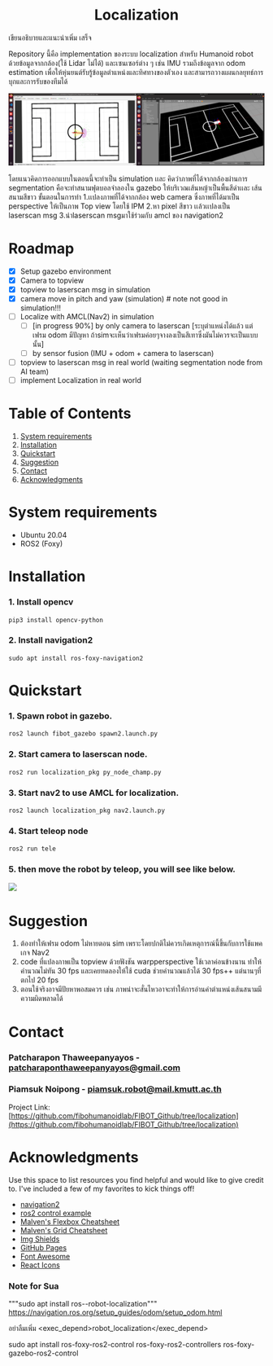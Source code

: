 <h1 align="center">Localization </h1>

เขียนอธิบายและแนะนำเพิ่ม เสร็จ

Repository นี้คือ implementation ของระบบ localization สำหรับ Humanoid robot ด้วยข้อมูลจากกล้อง(ใช้ Lidar ไม่ได้) และเซนเซอร์ต่าง ๆ เช่น IMU รวมถึงข้อมูลจาก odom estimation เพื่อให้หุ่นยนต์รับรู้ข้อมูลตำแหน่งและทิศทางของตัวเอง และสามารถวางแผนกลยุทธ์การบุกและการรับของทีมได้

![test](image/localization_sim.png)

โดยแนวคิดการออกแบบในตอนนี้จะทำเป็น simulation เเละ คิดว่าภาพที่ได้จากกล้องผ่านการ segmentation คือจะทำสนามฟุตบอลจำลองใน gazebo ให้บริเวณเส้นหญ้าเป็นพื้นสีดำเเละ เส้นสนามสีขาว
ขั้นตอนในการทำ
1.เเปลงภาพที่ได้จากกล้อง web camera ซึ่งภาพที่ได้มาเป็น perspective ให้เป็นภาพ Top view โดยใช้ IPM
2.หา pixel สีขาว เเล้วเเปลงเป็น laserscan msg
3.นำlaserscan msgมาใช้ร่วมกับ amcl ของ navigation2


<!-- ROADMAP -->
# Roadmap
- [x] Setup gazebo environment
- [x] Camera to topview 
- [x] topview to laserscan msg in simulation
- [x] camera move in pitch and yaw (simulation) # note not good in simulation!!!
- [ ] Localize with AMCL(Nav2) in simulation
  - [ ] [in progress 90%] by only camera to laserscan [ระบุตำแหน่งได้แล้ว แต่เฟรม odom มีปัญหา ถ้าsimจะเห็นว่าเฟรมค่อยๆจางลงเป็นสีเทาซึ่งมันไม่ควรจะเป็นแบบนั้น]
  - [ ] by sensor fusion (IMU + odom + camera to laserscan) 
- [ ] topview to laserscan msg in real world (waiting segmentation node from AI team)
- [ ] implement Localization in real world

# Table of Contents

1. [System requirements](#System-requirements)
2. [Installation](#Installation)
3. [Quickstart](#Quickstart)
4. [Suggestion](#Suggestion)
5. [Contact](#Contact)
6. [Acknowledgments](#Acknowledgments)

<a name="System-requirements"></a>
# System requirements
  
* Ubuntu 20.04 
* ROS2 (Foxy)
  
<!-- <a name="Built-With"></a>
# Built With

This section should list any major frameworks/libraries used to bootstrap your project. Leave any add-ons/plugins for the acknowledgements section. Here are a few examples.

* [![docs][docs.ros]][https://docs.ros.org/en/foxy/index.html]
* [![React][React.js]][React-url]
* [![Vue][Vue.js]][Vue-url] -->
  
<!-- # Document
this document be a part of FRA506 humanoid. In this document including of introduction content conclusion and suggestion -->

<a name="Installation"></a>
# Installation
  
### 1. Install opencv
```
pip3 install opencv-python
```
### 2. Install navigation2
```
sudo apt install ros-foxy-navigation2
```
<!-- ## install ros2-control
```
sudo apt install ros-foxy-ros2-control ros-foxy-ros2-controllers ros-foxy-gazebo-ros2-control
``` -->

<a name="Quickstart"></a>
# Quickstart
                   
### 1. Spawn robot in gazebo.
               
```                
ros2 launch fibot_gazebo spawn2.launch.py               
```
### 2. Start camera to laserscan node.

```
ros2 run localization_pkg py_node_champ.py 
```

### 3. Start nav2 to use AMCL for localization.
```
ros2 launch localization_pkg nav2.launch.py
```
### 4. Start teleop node
```
ros2 run tele
```
### 5. then move the robot by teleop, you will see like below.

![](image/amcl.gif)
                   
<a name="Suggestion"></a>
# Suggestion

1. ต้องทำให้เฟรม odom ไม่หายตอน sim เพราะโดยปกติไม่ควรเกิดเหตุการณ์นี้ขึ้นกับการใช้แพคเกจ Nav2
2. code ที่แปลงภาพเป็น topview ด้วยฟังชัน warpperspective ใช้เวลาค่อนข้างนาน ทำให้คำนวณไม่ทัน  30 fps และเคยทดลองให้ใช้ cuda ช่วยคำนวณแล้วได้ 30 fps++ แต่นานๆที่ตกไป 20 fps
3. ตอนใช้จริงอาจมีปัยหาพอสมควร เช่น ภาพน่าจะสั่นไหวอาจะทำให้การอ่านค่าตำแหน่งเส้นสนามมีความผิดพลาดได้
                   
<!-- CONTACT -->
  
<a name="Contact"></a>
# Contact

### Patcharapon Thaweepanyayos - patcharaponthaweepanyayos@gmail.com
### Piamsuk Noipong - piamsuk.robot@mail.kmutt.ac.th
Project Link: [https://github.com/fibohumanoidlab/FIBOT_Github/tree/localization](https://github.com/fibohumanoidlab/FIBOT_Github/tree/localization)


  
  
<!-- ACKNOWLEDGMENTS -->
                                       
<a name="Acknowledgments"></a>
# Acknowledgments

Use this space to list resources you find helpful and would like to give credit to. I've included a few of my favorites to kick things off!

* [navigation2](https://navigation.ros.org/getting_started/index.html#getting-started)
* [ros2 control example](https://articulatedrobotics.xyz/mobile-robot-12-ros2-control/)
* [Malven's Flexbox Cheatsheet](https://flexbox.malven.co/)
* [Malven's Grid Cheatsheet](https://grid.malven.co/)
* [Img Shields](https://shields.io)
* [GitHub Pages](https://pages.github.com)
* [Font Awesome](https://fontawesome.com)
* [React Icons](https://react-icons.github.io/react-icons/search)



<!-- ## Code Contributors

This project exists thanks to all the people who contribute. 
<a href="https://github.com/fibohumanoidlab/FIBOT_Github/graphs/contributors">
  <img src="https://contrib.rocks/image?repo=fibohumanoidlab/FIBOT_Github" />
</a>

  
 

## 🤝 Contributing

Contributions, issues and feature requests are welcome.<br />
Feel free to check [issues page](https://github.com/fibohumanoidlab/FIBOT_Github/issues) if you want to contribute.<br /> -->



### Note for Sua
"""sudo apt install ros-<ros2-distro>-robot-localization"""
  https://navigation.ros.org/setup_guides/odom/setup_odom.html
  
  อย่าลืมเพิ่ม <exec_depend>robot_localization</exec_depend>
  
  sudo apt install ros-foxy-ros2-control ros-foxy-ros2-controllers ros-foxy-gazebo-ros2-control
